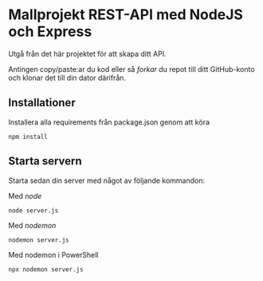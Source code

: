 # Mallprojekt REST-API med NodeJS och Express

Utgå från det här projektet för att skapa ditt API.

Antingen copy/paste:ar du kod eller så _forkar_ du repot till ditt GitHub-konto och klonar det till din dator därifrån.

## Installationer

Installera alla requirements från package.json genom att köra

```
npm install
```

## Starta servern

Starta sedan din server med något av följande kommandon:

Med _node_

```
node server.js
```

Med _nodemon_

```
nodemon server.js
```

Med nodemon i PowerShell

```
npx nodemon server.js
```
